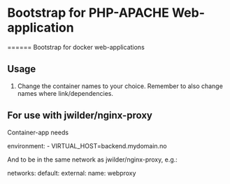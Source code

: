 # Bootstrap for PHP-APACHE Web-application
======
Bootstrap for docker web-applications


## Usage

1. Change the container names to your choice. Remember to also change names where link/dependencies.





## For use with jwilder/nginx-proxy
Container-app needs

environment:
  \- VIRTUAL_HOST=backend.mydomain.no

And to be in the same network as jwilder/nginx-proxy, e.g.:

networks:
  default:
    external:
      name: webproxy